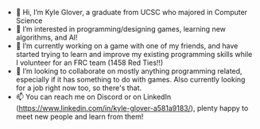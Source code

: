 - 👋  Hi, I’m Kyle Glover, a graduate from UCSC who majored in Computer Science
- 👀  I’m interested in programming/designing games, learning new algorithms, and AI!
- 🌱  I’m currently working on a game with one of my friends, and have started trying to learn and improve my existing programming skills while I volunteer for an FRC team (1458 Red Ties!!) 
- 💞️  I’m looking to collaborate on mostly anything programming related, especially if it has something to do with games. Also currently looking for a job right now too, so there's that.
- 📫  You can reach me on Discord or on LinkedIn (https://www.linkedin.com/in/kyle-glover-a581a9183/), plenty happy to meet new people and learn from them!

<!---
CockyKyle/CockyKyle is a ✨ special ✨ repository because its `README.md` (this file) appears on your GitHub profile.
You can click the Preview link to take a look at your changes.
--->
